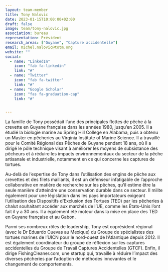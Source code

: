 ```yaml
---
layout: team-member
title: Tony Nalovic
date: 2023-01-15T10:00:00+02:00
draft: false
image: team/tony-nalovic.jpg
association: bureau
representation: Président
research_areas: ["Guyane", "Capture accidentelle"]
email: michel.nalovic@totm.ong
website: ""
social:
  - name: "LinkedIn"
    icon: "fab fa-linkedin"
    link: "#"
  - name: "Twitter"
    icon: "fab fa-twitter"
    link: "#"
  - name: "Google Scholar"
    icon: "fas fa-graduation-cap"
    link: "#"


---
```


La famille de Tony possédait l’une des principales flottes de pêche à la crevette en Guyane française dans les années 1980, jusqu’en 2005. Il a étudié la biologie marine au Spring Hill College en Alabama, puis a obtenu un Master en pêcheries au Virginia Institute of Marine Science. Il a travaillé pour le Comité Régional des Pêches de Guyane pendant 18 ans, où il a dirigé le pôle technique visant à améliorer les moyens de subsistance des pêcheurs et à réduire les impacts environnementaux du secteur de la pêche artisanale et industrielle, notamment en ce qui concerne les captures de tortues.

Au-delà de l’expertise de Tony dans l’utilisation des engins de pêche aux crevettes et des filets maillants, il est un défenseur infatigable de l’approche collaborative en matière de recherche sur les pêches, qu’il estime être la seule manière d’atteindre une conservation durable dans ce secteur. Il milite également pour une législation dans les pays importateurs exigeant l’utilisation des Dispositifs d’Exclusion des Tortues (TED) par les pêcheries à chalut souhaitant accéder aux marchés de l’UE, comme les États-Unis l’ont fait il y a 30 ans. Il a également été moteur dans la mise en place des TED en Guyane française et au Gabon.

Parmi ses nombreux rôles de leadership, Tony est coprésident régional (avec le Dr Eduardo Cuevas au Mexique) du Groupe de spécialistes des tortues marines de l’UICN pour le nord-ouest de l’Atlantique depuis 2012. Il est également coordinateur du groupe de réflexion sur les captures accidentelles du Groupe de Travail Captures Accidentelles (GTCF). Enfin, il dirige FishingCleaner.com, une startup qui, travaille à réduire l’impact des diverses pêcheries par l’adoption de méthodes innovantes et le changement de comportements.

